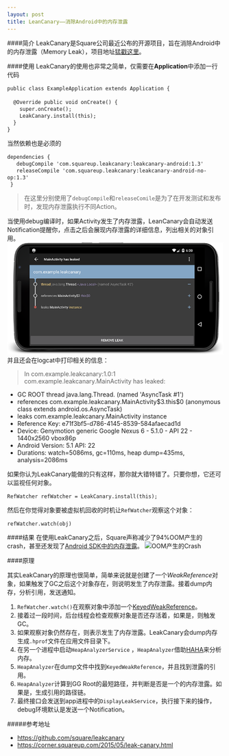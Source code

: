 ```yaml
---
layout: post
title: LeanCanary——消除Android中的内存泄露
---
```


####简介
LeakCanary是Square公司最近公布的开源项目，旨在消除Android中的内存泄露（Memory Leak），项目地址[猛戳这里](https://github.com/square/leakcanary)。

####使用
LeakCanary的使用也非常之简单，仅需要在**Application**中添加一行代码

    public class ExampleApplication extends Application {

	  @Override public void onCreate() {
	    super.onCreate();
	    LeakCanary.install(this);
	  }
	}

当然依赖也是必须的

    dependencies {
	   debugCompile 'com.squareup.leakcanary:leakcanary-android:1.3'
	   releaseCompile 'com.squareup.leakcanary:leakcanary-android-no-op:1.3'
	 }

> 在这里分别使用了`debugCompile`和`releaseComile`是为了在开发测试和发布时，发现内存泄露执行不同Action。

当使用debug编译时，如果Activity发生了内存泄露，LeanCanary会自动发送Notification提醒你，点击之后会展现内存泄露的详细信息，列出相关的对象引用。
![内存泄露详细信息](https://github.com/square/leakcanary/raw/master/assets/screenshot.png)
并且还会在logcat中打印相关的信息：
> In com.example.leakcanary:1.0:1 com.example.leakcanary.MainActivity has leaked:
* GC ROOT thread java.lang.Thread.<Java Local> (named 'AsyncTask #1')
* references com.example.leakcanary.MainActivity\$3.this\$0 (anonymous class extends android.os.AsyncTask)
* leaks com.example.leakcanary.MainActivity instance
* Reference Key: e71f3bf5-d786-4145-8539-584afaecad1d
* Device: Genymotion generic Google Nexus 6 - 5.1.0 - API 22 - 1440x2560 vbox86p
* Android Version: 5.1 API: 22
* Durations: watch=5086ms, gc=110ms, heap dump=435ms, analysis=2086ms

如果你认为LeakCanary能做的只有这样，那你就大错特错了。只要你想，它还可以监视任何对象。

	RefWatcher refWatcher = LeakCanary.install(this);

然后在你觉得对象要被虚拟机回收的时机让`RefWatcher`观察这个对象：

	refWatcher.watch(obj)

####结果
在使用LeakCanary之后，Square声称减少了94%OOM产生的crash，甚至还发现了[Android SDK中的内存泄露](https://github.com/square/leakcanary/blob/master/library/leakcanary-android/src/main/java/com/squareup/leakcanary/AndroidExcludedRefs.java)。
![OOM产生的Crash](https://corner.squareup.com/images/leakcanary/oom_rate.png)

####原理

其实LeakCanary的原理也很简单，简单来说就是创建了一个*WeakReference*对象，如果触发了GC之后这个对象存在，则说明发生了内存泄露。接着dump内存，分析引用，发送通知。

1.  `RefWatcher.watch()`在观察对象中添加一个[KeyedWeakReference](https://github.com/square/leakcanary/blob/master/library/leakcanary-watcher/src/main/java/com/squareup/leakcanary/KeyedWeakReference.java)。
2. 接着过一段时间，后台线程会检查观察对象是否还存活着，如果是，则触发GC。
3. 如果观察对象仍然存在，则表示发生了内存泄露。LeakCanary会dump内存生成`.hprof`文件在应用文件目录下。
4. 在另一个进程中启动`HeapAnalyzerService` ，`HeapAnalyzer`借助[HAHA](https://github.com/square/haha)来分析内存。
5. `HeapAnalyzer`在dump文件中找到`KeyedWeakReference`，并且找到泄露的引用。
6. `HeapAnalyzer`计算到GG Root的最短路径，并判断是否是一个的内存泄露。如果是，生成引用的路径链。
7. 最终接口会发送到app进程中的`DisplayLeakService`，执行接下来的操作，debug环境默认是发送一个Notification。

#####参考地址
+ https://github.com/square/leakcanary
+ https://corner.squareup.com/2015/05/leak-canary.html